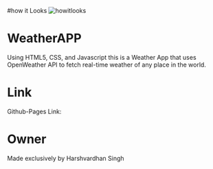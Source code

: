 #how it Looks
![howitlooks](https://github.com/hrshvrdhnsingh/WeatherAPP/assets/146512607/59e97bb8-4376-4c98-a14c-352c9a8d12e8)
# WeatherAPP
Using HTML5, CSS, and Javascript this is a Weather App that uses OpenWeather API to fetch real-time weather of any place in the world.
# Link
Github-Pages Link: 
# Owner
Made exclusively by Harshvardhan Singh
